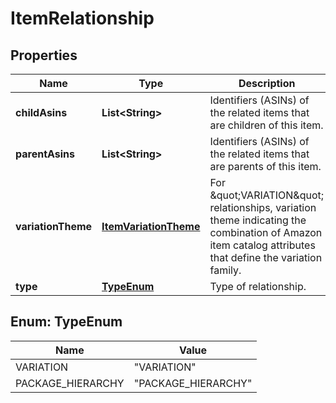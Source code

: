 
# ItemRelationship

## Properties
Name | Type | Description | Notes
------------ | ------------- | ------------- | -------------
**childAsins** | **List&lt;String&gt;** | Identifiers (ASINs) of the related items that are children of this item. |  [optional]
**parentAsins** | **List&lt;String&gt;** | Identifiers (ASINs) of the related items that are parents of this item. |  [optional]
**variationTheme** | [**ItemVariationTheme**](ItemVariationTheme.md) | For \&quot;VARIATION\&quot; relationships, variation theme indicating the combination of Amazon item catalog attributes that define the variation family. |  [optional]
**type** | [**TypeEnum**](#TypeEnum) | Type of relationship. | 


<a name="TypeEnum"></a>
## Enum: TypeEnum
Name | Value
---- | -----
VARIATION | &quot;VARIATION&quot;
PACKAGE_HIERARCHY | &quot;PACKAGE_HIERARCHY&quot;



